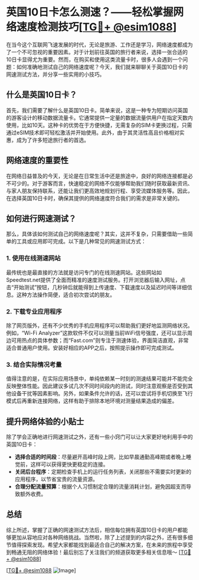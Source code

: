 # 英国10日卡怎么测速？——轻松掌握网络速度检测技巧[[TG💪+ @esim1088](https://t.me/s/esim1088)]

在当今这个互联网飞速发展的时代，无论是旅游、工作还是学习，网络速度都成为了一个不可忽视的重要因素。对于计划前往英国的旅行者来说，选择一张合适的10日卡显得尤为重要。然而，在购买和使用这类流量卡时，很多人会遇到一个问题：如何准确地测试自己的网络速度呢？今天，我们就来聊聊关于英国10日卡的网速测试方法，并分享一些实用的小技巧。

## 什么是英国10日卡？

首先，我们需要了解什么是英国10日卡。简单来说，这是一种专为短期访问英国的游客设计的移动数据流量卡。它通常提供一定量的数据流量供用户在指定天数内使用，比如10天。这种卡的优势在于方便快捷，无需复杂的SIM卡更换过程，只需通过eSIM技术即可轻松激活并开始使用。此外，由于其灵活性高且价格相对实惠，成为了许多短途旅行者的首选。

## 网络速度的重要性

在网络日益普及的今天，无论是在日常生活中还是旅途中，良好的网络连接都是必不可少的。对于游客而言，快速稳定的网络不仅能够帮助我们随时获取最新资讯、与家人朋友保持联系，还能让我们更高效地规划行程、享受流媒体服务等。因此，在选择英国10日卡时，确保其提供的网络速度符合我们的需求是非常关键的。

## 如何进行网速测试？

那么，具体该如何测试自己的网络速度呢？其实，这并不复杂，只需要借助一些简单的工具或应用即可完成。以下是几种常见的网速测试方式：

### 1. 使用在线测速网站

最传统也是最直接的方法就是访问专门的在线测速网站。这些网站如Speedtest.net提供了全面而精准的速度测试服务。打开浏览器后输入网址，点击“开始测试”按钮，几秒钟后就能得到上传速度、下载速度以及延迟时间等详细信息。这种方法操作简便，适合初次尝试的朋友。

### 2. 下载专业应用程序

除了网页版外，还有不少优秀的手机应用程序可以帮助我们更好地监测网络状况。例如，“Wi-Fi Analyzer”这款软件不仅可以测量当前WiFi信号强度，还可以显示周边可用热点的具体参数；而“Fast.com”则专注于测速体验，界面简洁直观，非常适合普通用户使用。安装好相应的APP之后，按照提示操作即可完成测试。

### 3. 结合实际情况考量

值得注意的是，在实际应用场景中，单纯依赖某一时刻的测速结果可能并不能完全反映整体性能。因此建议多试几次不同时间段内的测试，同时注意观察是否受到其他设备干扰等因素影响。另外，如果条件允许的话，还可以尝试将手机切换至飞行模式后再重新连接网络，这样有助于排除本地环境对测量结果造成的偏差。

## 提升网络体验的小贴士

除了学会正确地进行网速测试之外，还有一些小窍门可以让大家更好地利用手中的英国10日卡：

- **选择合适的时间段**：尽量避开高峰时段上网，比如早晨通勤高峰期或者晚上睡觉前，这样可以获得更快更稳定的连接。
- **关闭后台程序**：定期检查手机上的运行任务列表，关闭那些不需要实时更新的应用程序，以节省宝贵的流量资源。
- **合理分配流量预算**：根据个人习惯制定合理的流量消耗计划，避免因超支而导致额外收费。

## 总结

综上所述，掌握了正确的网速测试方法后，相信每位拥有英国10日卡的用户都能够更加从容地应对各种网络挑战。当然啦，除了上述提到的内容之外，还有很多细节值得探索发现。希望大家都能找到最适合自己的解决方案，在未来的旅程中享受到畅通无阻的网络体验！最后别忘了关注我们的频道获取更多相关信息哦～ [[TG💪+ @esim1088](https://t.me/s/esim1088)] 

[[TG💪+ @esim1088](https://t.me/s/esim1088) ![Image](https://i.postimg.cc/4NQfJmqS/Snipaste-2025-05-13-00-14-12.png)]